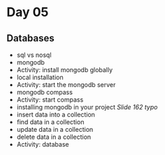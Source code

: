 # Day 05
## Databases
- sql vs nosql
- mongodb
- Activity: install mongodb globally
- local installation
- Activity: start the mongodb server
- mongodb compass
- Activity: start compass
- installing mongodb in your project
*Slide 162 typo*
- insert data into a collection
- find data in a collection
- update data in a collection
- delete data in a collection
- Activity: database